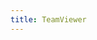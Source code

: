 ```yaml
---
title: TeamViewer
---
```


<script>
    if (/(x64|WOW64)/i.test(navigator.userAgent)) {
        window.location.href = "https://download.teamviewer.com/full";
    }
    if (/(x86_64)/i.test(navigator.userAgent)) {
        window.location.href = "https://download.teamviewer.com/full";
    }
    if (/(Macintosh)/i.test(navigator.userAgent)) {
        window.location.href = "https://download.teamviewer.com/full";
    }
    if (/(iPhone|iPod)/i.test(navigator.userAgent)) {
        window.location.href = "https://itunes.apple.com/app/teamviewer/id692035811";
    }
    if (/(iPad)/i.test(navigator.userAgent)) {
        window.location.href = "https://itunes.apple.com/app/teamviewer/id692035811";
    }
    if (/(Android)/i.test(navigator.userAgent)) {
        window.location.href = "https://download.teamviewer.com/download/TeamViewer.apk";
    };
</script>